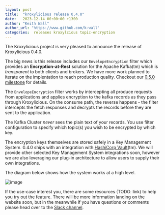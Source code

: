 ```yaml
---
layout: post
title:  "kroxylicious release 0.4.0"
date:   2023-12-14 00:00:00 +1300
author: "Keith Wall"
author_url: "https://www.github.com/k-wall"
categories:  releases kroxylcious topic-encryption
---
```


The Kroxylicious project is very pleased to announce the release of Kroxylicious 0.4.0.

The big news is this release includes our `EnvelopeEncryption` filter which provides an **Encryption-at-Rest** solution for the Apache Kafka(tm) which is _transparent_ to both clients and brokers. We have more work planned to iterate on the implentation to reach production quality. Checkout our [0.5.0 milestone](https://github.com/kroxylicious/kroxylicious/milestones/0.5.0) for details.

The `EnvelopeEncryption` filter works by intercepting all produce requests from applications and applies encryption to the kafka records as they pass through Kroxylicious. On the consume path, the reverse happens - the filter intercepts the fetch responses and decrypts the records before they are sent to the application.

The Kafka Cluster *never* sees the plain text of your records.   You use filter configuration to specify which topic(s) you wish to be encrypted by which key.

The encryption keys themselves are stored safely in a Key Management System.  0.4.0 ships with an integration with [HashiCorp Vault](https://www.hashicorp.com/products/vault)(tm).  We will provide other selected Key Management System integrations soon, however we are also leveraging our plug-in architecture to allow users to supply their own integrations.

The diagram below shows how the system works at a high level.

![image](https://github.com/kroxylicious/kroxylicious.github.io/assets/18440250/02b6c1fd-c8a4-495a-80a1-0c7e8f2f97f2)

If the use-case interest you, there are some resources (TODO: link) to help you try out the feature.  There will be more information landing on the website soon, but in the meanwhile if you have questions or comments please head over to the [Slack channel](https://kroxylicious.slack.com/).
